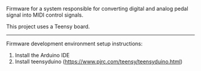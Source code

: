 Firmware for a system responsible for converting digital and analog pedal signal into MIDI control signals.

This project uses a Teensy board. 

---

Firmware development environment setup instructions:

1. Install the Arduino IDE
1. Install teensyduino (https://www.pjrc.com/teensy/teensyduino.html)
